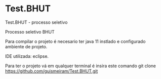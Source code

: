# Test.BHUT
Test.BHUT - processo seletivo 

Processo seletivo BHUT

Para compilar o projeto é necesario ter java 11 instlado e configurado ambiente de projeto.

IDE utilizada: eclipse.

Para ter o projeto vá em qualquer terminal é insira este comando git clone https://github.com/guismeiram/Test.BHUT.git
